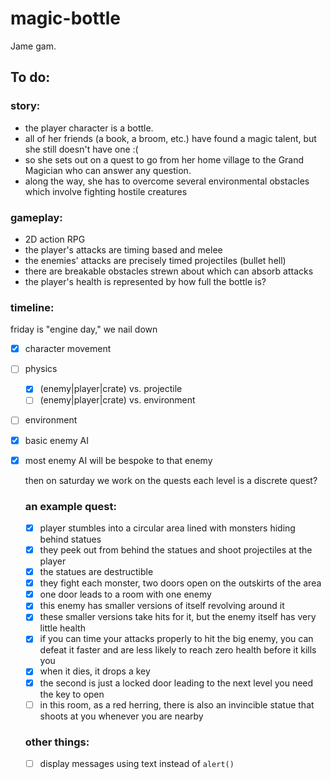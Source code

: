 # magic-bottle

Jame gam.

## To do:

### story:

- the player character is a bottle.
- all of her friends (a book, a broom, etc.) have found a magic talent, but she still doesn't have one :(
- so she sets out on a quest to go from her home village to the Grand Magician who can answer any question.
- along the way, she has to overcome several environmental obstacles which involve fighting hostile creatures

### gameplay:

- 2D action RPG
- the player's attacks are timing based and melee
- the enemies' attacks are precisely timed projectiles (bullet hell)
- there are breakable obstacles strewn about which can absorb attacks
- the player's health is represented by how full the bottle is?

### timeline:

friday is "engine day," we nail down

- [x] character movement
- [ ] physics
  - [x] (enemy|player|crate) vs. projectile
  - [ ] (enemy|player|crate) vs. environment
- [ ] environment
- [x] basic enemy AI
- [x] most enemy AI will be bespoke to that enemy

  then on saturday we work on the quests
  each level is a discrete quest?

  ### an example quest:

  - [x] player stumbles into a circular area lined with monsters hiding behind statues
  - [x] they peek out from behind the statues and shoot projectiles at the player
  - [x] the statues are destructible
  - [x] they fight each monster, two doors open on the outskirts of the area
  - [x] one door leads to a room with one enemy
  - [x] this enemy has smaller versions of itself revolving around it
  - [x] these smaller versions take hits for it, but the enemy itself has very little health
  - [x] if you can time your attacks properly to hit the big enemy, you can defeat it faster and are less likely to reach zero health before it kills you
  - [x] when it dies, it drops a key
  - [x] the second is just a locked door leading to the next level you need the key to open
  - [ ] in this room, as a red herring, there is also an invincible statue that shoots at you whenever you are nearby

  ### other things:

  - [ ] display messages using text instead of `alert()`
